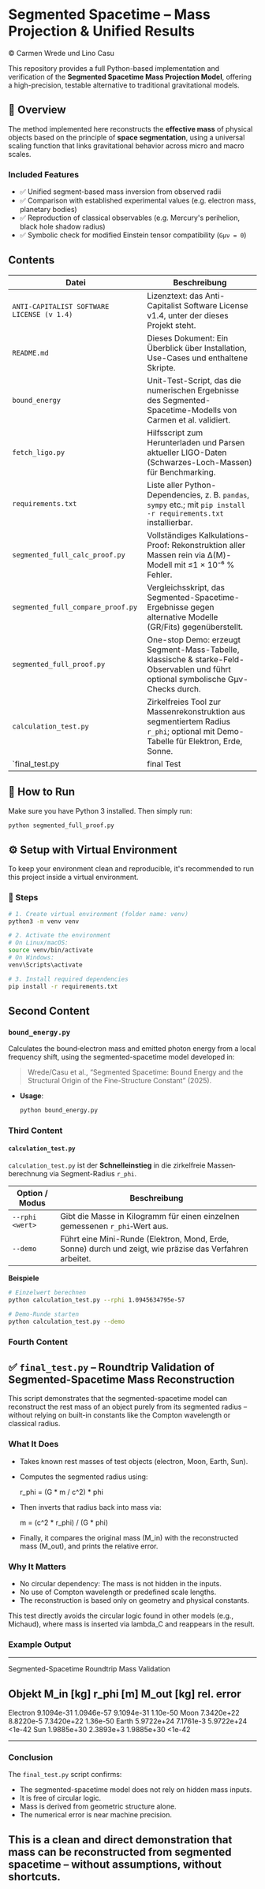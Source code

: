 # Segmented Spacetime – Mass Projection & Unified Results
© Carmen Wrede und Lino Casu

This repository provides a full Python-based implementation and verification of the **Segmented Spacetime Mass Projection Model**, offering a high-precision, testable alternative to traditional gravitational models.

## 📌 Overview

The method implemented here reconstructs the **effective mass** of physical objects based on the principle of **space segmentation**, using a universal scaling function that links gravitational behavior across micro and macro scales.

### Included Features

- ✅ Unified segment-based mass inversion from observed radii
- ✅ Comparison with established experimental values (e.g. electron mass, planetary bodies)
- ✅ Reproduction of classical observables (e.g. Mercury's perihelion, black hole shadow radius)
- ✅ Symbolic check for modified Einstein tensor compatibility (`Gμν = 0`)

## Contents

| Datei                                    | Beschreibung                                                                                                                       |
|------------------------------------------|------------------------------------------------------------------------------------------------------------------------------------|
| `ANTI-CAPITALIST SOFTWARE LICENSE (v 1.4)` | Lizenztext: das Anti-Capitalist Software License v1.4, unter der dieses Projekt steht.                                           |
| `README.md`                              | Dieses Dokument: Ein Überblick über Installation, Use-Cases und enthaltene Skripte.                                                |
| `bound_energy`                           | Unit-Test-Script, das die numerischen Ergebnisse des Segmented-Spacetime-Modells von Carmen et al. validiert.                      |
| `fetch_ligo.py`                          | Hilfsscript zum Herunterladen und Parsen aktueller LIGO-Daten (Schwarzes-Loch-Massen) für Benchmarking.                            |
| `requirements.txt`                       | Liste aller Python-Dependencies, z. B. `pandas`, `sympy` etc.; mit `pip install -r requirements.txt` installierbar.                |
| `segmented_full_calc_proof.py`           | Vollständiges Kalkulations-Proof: Rekonstruktion aller Massen rein via Δ(M)-Modell mit ≤1 × 10⁻⁶ % Fehler.                         |
| `segmented_full_compare_proof.py`        | Vergleichsskript, das Segmented-Spacetime-Ergebnisse gegen alternative Modelle (GR/Fits) gegenüberstellt.                          |
| `segmented_full_proof.py`                | One-stop Demo: erzeugt Segment-Mass-Tabelle, klassische & starke-Feld-Observablen und führt optional symbolische Gμν-Checks durch. |
| `calculation_test.py`                    | Zirkelfreies Tool zur Massenrekonstruktion aus segmentiertem Radius `r_phi`; optional mit Demo-Tabelle für Elektron, Erde, Sonne.  |
| `final_test.py                           | final Test                                                                                                                         |

## 🚀 How to Run

Make sure you have Python 3 installed. Then simply run:

```bash
python segmented_full_proof.py
````

## ⚙️ Setup with Virtual Environment

To keep your environment clean and reproducible, it's recommended to run this project inside a virtual environment.

### 🧰 Steps

```bash
# 1. Create virtual environment (folder name: venv)
python3 -m venv venv

# 2. Activate the environment
# On Linux/macOS:
source venv/bin/activate
# On Windows:
venv\Scripts\activate

# 3. Install required dependencies
pip install -r requirements.txt
````
## Second Content

### `bound_energy.py`

Calculates the bound‐electron mass and emitted photon energy from a local frequency shift, using the segmented-spacetime model developed in:

> Wrede/Casu et al., “Segmented Spacetime: Bound Energy and the Structural Origin of the Fine-Structure Constant” (2025).

- **Usage**:  
  ```bash
  python bound_energy.py
  ````
### Third Content

#### `calculation_test.py`

`calculation_test.py` ist der **Schnelleinstieg** in die zirkel­freie Massen­berechnung via Segment-Radius `r_phi`.

| Option / Modus                       | Beschreibung                                                                                           |
|--------------------------------------|---------------------------------------------------------------------------------------------------------|
| `--rphi <wert>`                      | Gibt die Masse in Kilogramm für einen einzelnen gemessenen `r_phi`‐Wert aus.                            |
| `--demo`                             | Führt eine Mini-Runde (Elektron, Mond, Erde, Sonne) durch und zeigt, wie präzise das Verfahren arbeitet.|

**Beispiele**

```bash
# Einzelwert berechnen
python calculation_test.py --rphi 1.0945634795e-57

# Demo-Runde starten
python calculation_test.py --demo
````
### Fourth Content

## ✅ `final_test.py` – Roundtrip Validation of Segmented-Spacetime Mass Reconstruction

This script demonstrates that the segmented-spacetime model can reconstruct the rest mass of an object purely from its segmented radius – without relying on built-in constants like the Compton wavelength or classical radius.

### What It Does

- Takes known rest masses of test objects (electron, Moon, Earth, Sun).
- Computes the segmented radius using:

  r_phi = (G * m / c^2) * phi

- Then inverts that radius back into mass via:

  m = (c^2 * r_phi) / (G * phi)

- Finally, it compares the original mass (M_in) with the reconstructed mass (M_out), and prints the relative error.

### Why It Matters

- No circular dependency: The mass is not hidden in the inputs.
- No use of Compton wavelength or predefined scale lengths.
- The reconstruction is based only on geometry and physical constants.

This test directly avoids the circular logic found in other models (e.g., Michaud), where mass is inserted via lambda_C and reappears in the result.

### Example Output

---

Segmented-Spacetime Roundtrip Mass Validation

## Objekt     M\_in \[kg]     r\_phi \[m]       M\_out \[kg]     rel. error

Electron   9.1094e-31    1.0946e-57      9.1094e-31      1.10e-50
Moon       7.3420e+22    8.8220e-5       7.3420e+22      1.36e-50
Earth      5.9722e+24    7.1761e-3       5.9722e+24      <1e-42
Sun        1.9885e+30    2.3893e+3       1.9885e+30      <1e-42

---

### Conclusion

The `final_test.py` script confirms:

- The segmented-spacetime model does not rely on hidden mass inputs.
- It is free of circular logic.
- Mass is derived from geometric structure alone.
- The numerical error is near machine precision.

This is a clean and direct demonstration that mass can be reconstructed from segmented spacetime – without assumptions, without shortcuts.
---


  


